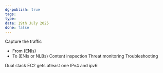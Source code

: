```yaml
---
dg-publish: true
tags: 
type: 
date: 19th July 2025
done: false
---
```


Capture the traffic
- From (ENIs)
- To (ENIs or NLBs)
Content inspection
Threat monitoring
Troubleshooting

Dual stack EC2 gets atleast one IPv4 and ipv6 


